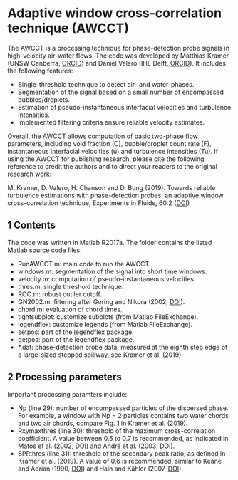 Adaptive window cross-correlation technique (AWCCT)
===================================================

The AWCCT is a processing technique for phase-detection probe signals in high-velocity air-water flows. 
The code was developed by Matthias Kramer (UNSW Canberra, [ORCID](https://orcid.org/0000-0001-5673-2751)) and Daniel Valero (IHE Delft, [ORCID](http://orcid.org/0000-0002-7127-7547)). It includes the following features:

- Single-threshold technique to detect air- and water-phases.
- Segmentation of the signal based on a small number of encompassed bubbles/droplets.
- Estimation of pseudo-instantaneous interfacial velocities and turbulence intensities.
- Implemented filtering criteria ensure reliable velocity estimates.

Overall, the AWCCT allows computation of basic two-phase flow parameters, including void fraction (C), bubble/droplet count rate (F), instantaneous interfacial velocities (u) and turbulence intensities (Tu). If using the AWCCT for publishing research, please cite the following reference to credit the authors and to direct your readers to the original  research work:

M. Kramer, D. Valero, H. Chanson and D. Bung (2019). Towards reliable turbulence estimations with phase-detection probes: an adaptive window cross-correlation technique, Experiments in Fluids, 60:2 ([DOI](https://doi.org/10.1007/s00348-018-2650-9))

1 Contents
----------

The code was written in Matlab R2017a. The folder contains the listed Matlab source code files:
- RunAWCCT.m: main code to run the AWCCT.
- windows.m: segmentation of the signal into short time windows.
- velocity.m: computation of pseudo-instantaneous velocities.
- thres.m: single threshold technique.
- ROC.m: robust outlier cutoff.
- GN2002.m: filtering after Goring and Nikora (2002, [DOI](https://doi.org/10.1061/(ASCE)0733-9429(2002)128:1(117))).
- chord.m: evaluation of chord times.
- tightsubplot: customize subplots (from Matlab FileExchange).
- legendflex: customize legends (from Matlab FileExchange).
- setpos: part of the legendflex package.
- getpos: part of the legendflex package. 
- *.dat: phase-detection probe data, measured at the eighth step edge of a large-sized stepped spillway, see Kramer et al. (2019).


2 Processing parameters
------------------------

Important processing paramters include:
- Np (line 29): number of encompassed particles of the dispersed phase. For example, a window with 
Np = 2 particles contains two water chords and two air chords, compare Fig. 1 in Kramer et al. (2019).
- Rxymaxthres (line 30): threshold of the maximum cross-correlation coefficient. A value between 0.5 to 0.7 is recommended, as indicated in Matos et al. (2002, [DOI](https://doi.org/10.1061/40655(2002)58)) and André et al. (2003, [DOI](https://doi.org/10.1061/(ASCE)0733-9429(2005)131:5(423))). 
- SPRthres (line 31): threshold of the secondary peak ratio, as defined in Kramer et al. (2019). A value of 0.6 is recommended, similar to Keane and Adrian (1990, [DOI](https://doi.org/10.1088/0957-0233/1/11/013)) and Hain and Kähler (2007, [DOI](https://doi.org/10.1007/s00348-007-0266-6)).

